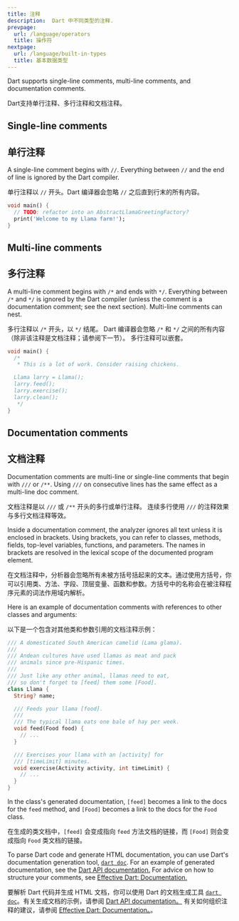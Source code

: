 ```yaml
---
title: 注释
description:  Dart 中不同类型的注释.
prevpage:
  url: /language/operators
  title: 操作符
nextpage:
  url: /language/built-in-types
  title: 基本数据类型
---
```


Dart supports single-line comments, multi-line comments, and
documentation comments.

Dart支持单行注释、多行注释和文档注释。


## Single-line comments

## 单行注释

A single-line comment begins with `//`. Everything between `//` and the
end of line is ignored by the Dart compiler.

单行注释以 `//` 开头。Dart 编译器会忽略 `//` 之后直到行末的所有内容。

<?code-excerpt "misc/lib/language_tour/comments.dart (single-line-comments)"?>
```dart
void main() {
  // TODO: refactor into an AbstractLlamaGreetingFactory?
  print('Welcome to my Llama farm!');
}
```

## Multi-line comments

## 多行注释

A multi-line comment begins with `/*` and ends with `*/`. Everything
between `/*` and `*/` is ignored by the Dart compiler (unless the
comment is a documentation comment; see the next section). Multi-line
comments can nest.

多行注释以 `/*` 开头，以 `*/` 结尾。
Dart 编译器会忽略 `/*` 和 `*/` 之间的所有内容
（除非该注释是文档注释；请参阅下一节）。
多行注释可以嵌套。

<?code-excerpt "misc/lib/language_tour/comments.dart (multi-line-comments)"?>
```dart
void main() {
  /*
   * This is a lot of work. Consider raising chickens.

  Llama larry = Llama();
  larry.feed();
  larry.exercise();
  larry.clean();
   */
}
```

## Documentation comments

## 文档注释

Documentation comments are multi-line or single-line comments that begin
with `///` or `/**`. Using `///` on consecutive lines has the same
effect as a multi-line doc comment.

文档注释是以 `///` 或 `/**` 开头的多行或单行注释。
连续多行使用 `///` 的注释效果与多行文档注释等效。

Inside a documentation comment, the analyzer ignores all text
unless it is enclosed in brackets. Using brackets, you can refer to
classes, methods, fields, top-level variables, functions, and
parameters. The names in brackets are resolved in the lexical scope of
the documented program element.

在文档注释中，分析器会忽略所有未被方括号括起来的文本。通过使用方括号，你可以引用类、方法、字段、顶层变量、函数和参数。方括号中的名称会在被注释程序元素的词法作用域内解析。

Here is an example of documentation comments with references to other
classes and arguments:

以下是一个包含对其他类和参数引用的文档注释示例：

<?code-excerpt "misc/lib/language_tour/comments.dart (doc-comments)"?>
```dart
/// A domesticated South American camelid (Lama glama).
///
/// Andean cultures have used llamas as meat and pack
/// animals since pre-Hispanic times.
///
/// Just like any other animal, llamas need to eat,
/// so don't forget to [feed] them some [Food].
class Llama {
  String? name;

  /// Feeds your llama [food].
  ///
  /// The typical llama eats one bale of hay per week.
  void feed(Food food) {
    // ...
  }

  /// Exercises your llama with an [activity] for
  /// [timeLimit] minutes.
  void exercise(Activity activity, int timeLimit) {
    // ...
  }
}
```

In the class's generated documentation, `[feed]` becomes a link
to the docs for the `feed` method,
and `[Food]` becomes a link to the docs for the `Food` class.

在生成的类文档中，`[feed]` 会变成指向 `feed` 方法文档的链接，而 `[Food]` 则会变成指向 `Food` 类文档的链接。

To parse Dart code and generate HTML documentation, you can use Dart's
documentation generation tool, [`dart doc`](/tools/dart-doc).
For an example of generated documentation, see the 
[Dart API documentation.]({{site.dart-api}}) 
For advice on how to structure your comments, see
[Effective Dart: Documentation.](/effective-dart/documentation)


要解析 Dart 代码并生成 HTML 文档，你可以使用 Dart 的文档生成工具  [`dart doc`](/tools/dart-doc)。有关生成文档的示例，请参阅 [Dart API documentation。]({{site.dart-api}}) 有关如何组织注释的建议，请参阅 [Effective Dart: Documentation。](/effective-dart/documentation)。
